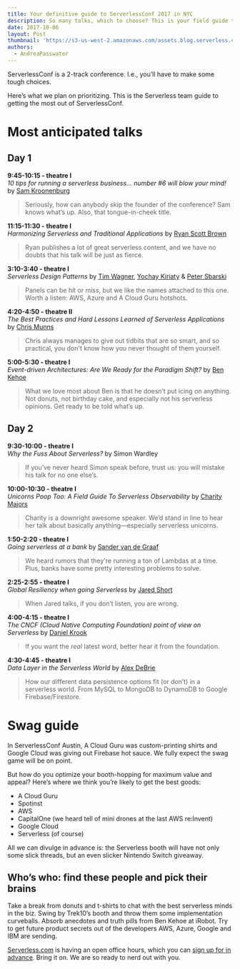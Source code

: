 ```yaml
---
title: Your definitive guide to ServerlessConf 2017 in NYC
description: So many talks, which to choose? This is your field guide to getting the most out of ServerlessConf NYC - what to see, who to meet, where to get the best t-shirts.
date: 2017-10-06
layout: Post
thumbnail: 'https://s3-us-west-2.amazonaws.com/assets.blog.serverless.com/slsconf_nyc.jpg'
authors:
  - AndreaPasswater
---
```


ServerlessConf is a 2-track conference. I.e., you’ll have to make some tough choices.

Here’s what we plan on prioritizing. This is the Serverless team guide to getting the most out of ServerlessConf.

# Most anticipated talks

## Day 1

**9:45-10:15 - theatre I**<br>
*10 tips for running a serverless business... number #6 will blow your mind!* by [Sam Kroonenburg](https://twitter.com/samkroon?lang=en)<br>
> Seriously, how can anybody skip the founder of the conference? Sam knows what’s up. Also, that tongue-in-cheek title.

**11:15-11:30 - theatre I**<br>
*Harmonizing Serverless and Traditional Applications* by [Ryan Scott Brown](https://twitter.com/ryan_sb?lang=en)<br>
> Ryan publishes a lot of great serverless content, and we have no doubts that his talk will be just as fierce.

**3:10-3:40 - theatre I**<br>
*Serverless Design Patterns* by [Tim Wagner](https://twitter.com/timallenwagner?lang=en), [Yochay Kiriaty](https://twitter.com/yochayk?lang=en) & [Peter Sbarski](https://twitter.com/sbarski?lang=en)<br>
> Panels can be hit or miss, but we like the names attached to this one. Worth a listen: AWS, Azure and A Cloud Guru hotshots.

**4:20-4:50 - theatre II**<br>
*The Best Practices and Hard Lessons Learned of Serverless Applications* by [Chris Munns](https://twitter.com/chrismunns)<br>
> Chris always manages to give out tidbits that are so smart, and so practical, you don't know how you never thought of them yourself.

**5:00-5:30 - theatre I**<br>
*Event-driven Architectures: Are We Ready for the Paradigm Shift?* by [Ben Kehoe](https://twitter.com/ben11kehoe?lang=en)<br>
> What we love most about Ben is that he doesn’t put icing on anything. Not donuts, not birthday cake, and especially not his serverless opinions. Get ready to be told what’s up.

## Day 2

**9:30-10:00 - theatre I**<br>
*Why the Fuss About Serverless?* by Simon Wardley<br>
> If you’ve never heard Simon speak before, trust us: you will mistake his talk for no one else’s.

**10:00-10:30 - theatre I**<br>
*Unicorns Poop Too: A Field Guide To Serverless Observability* by [Charity Majors](https://twitter.com/mipsytipsy)<br>
> Charity is a downright awesome speaker. We’d stand in line to hear her talk about basically anything—especially serverless unicorns.

**1:50-2:20 - theatre I**<br>
*Going serverless at a bank* by [Sander van de Graaf](https://twitter.com/svdgraaf)<br>
> We heard rumors that they're running a ton of Lambdas at a time. Plus, banks have some pretty interesting problems to solve.

**2:25-2:55 - theatre I**<br>
*Global Resiliency when going Serverless* by [Jared Short](https://twitter.com/ShortJared)<br>
> When Jared talks, if you don’t listen, you are wrong.

**4:00-4:15 - theatre I**<br>
*The CNCF (Cloud Native Computing Foundation) point of view on Serverless* by [Daniel Krook](https://twitter.com/danielkrook?lang=en)<br>
> If you want the *real* latest word, better hear it from the foundation.

**4:30-4:45 - theatre I**<br>
*Data Layer in the Serverless World* by [Alex DeBrie](https://twitter.com/alexbdebrie)<br>
> How our different data persistence options fit (or don’t) in a serverless world. From MySQL to MongoDB to DynamoDB to Google Firebase/Firestore.

# Swag guide

In ServerlessConf Austin, A Cloud Guru was custom-printing shirts and Google Cloud was giving out Firebase hot sauce. We fully expect the swag game will be on point.

But how do you optimize your booth-hopping for maximum value and appeal? Here’s where we think you’re likely to get the best goods:
- A Cloud Guru
- Spotinst
- AWS
- CapitalOne (we heard tell of mini drones at the last AWS re:Invent)
- Google Cloud
- Serverless (of course)

All we can divulge in advance is: the Serverless booth will have not only some slick threads, but an even slicker Nintendo Switch giveaway.

## Who’s who: find these people and pick their brains

Take a break from donuts and t-shirts to chat with the best serverless minds in the biz. Swing by Trek10’s booth and throw them some implementation curveballs. Absorb anecdotes and truth pills from Ben Kehoe at iRobot. Try to get future product secrets out of the developers AWS, Azure, Google and IBM are sending.

[Serverless.com](serverless.com) is having an open office hours, which you can [sign up for in advance](https://calendly.com/charmmie-hendon/serverless-office-hours-sign-up/10-10-2017). Bring it on. We are so ready to nerd out with you.
